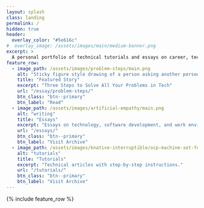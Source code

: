 ```yaml
---
layout: splash
class: landing
permalink: /
hidden: true
header:
  overlay_color: "#5e616c"
#  overlay_image: /assets/images/main/medium-banner.png
excerpt: >
  A personal portfolio of technical tutorials and essays on career, technology, and productivity.<br />
feature_row:
  - image_path: /assets/images/problem-steps/main.png
    alt: "Sticky figure style drawing of a person asking another person for help with a small puzzle."
    title: "Featured Story"
    excerpt: "Three Steps to Solve All Your Problems in Tech"
    url: "/essay/problem-steps/"
    btn_class: "btn--primary"
    btn_label: "Read"
  - image_path: /assets/images/artificial-empathy/main.png
    alt: "writing"
    title: "Essays"
    excerpt: "Essays on technology, software development, and work environment."
    url: "/essays/"
    btn_class: "btn--primary"
    btn_label: "Visit Archive"
  - image_path: /assets/images/knative-interruptible/ocp-machine-set-feature.png
    alt: "tutorials"
    title: "Tutorials"
    excerpt: "Technical articles with step-by-step instructions."
    url: "/tutorials/"
    btn_class: "btn--primary"
    btn_label: "Visit Archive"
---
```


{% include feature_row %}

